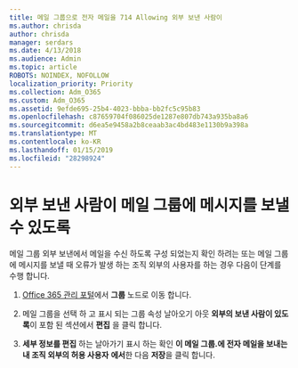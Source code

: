 ```yaml
---
title: 메일 그룹으로 전자 메일을 714 Allowing 외부 보낸 사람이
ms.author: chrisda
author: chrisda
manager: serdars
ms.date: 4/13/2018
ms.audience: Admin
ms.topic: article
ROBOTS: NOINDEX, NOFOLLOW
localization_priority: Priority
ms.collection: Adm_O365
ms.custom: Adm_O365
ms.assetid: 9efde695-25b4-4023-bbba-bb2fc5c95b83
ms.openlocfilehash: c87659704f086025de1287e807db743a935ba8a6
ms.sourcegitcommit: d6ea5e9458a2b8ceaab3ac4bd483e1130b9a398a
ms.translationtype: MT
ms.contentlocale: ko-KR
ms.lasthandoff: 01/15/2019
ms.locfileid: "28298924"
---
```

# <a name="allow-external-senders-to-send-messages-to-distribution-groups"></a>외부 보낸 사람이 메일 그룹에 메시지를 보낼 수 있도록

메일 그룹 외부 보낸에서 메일을 수신 하도록 구성 되었는지 확인 하려는 또는 메일 그룹에 메시지를 보낼 때 오류가 발생 하는 조직 외부의 사용자를 하는 경우 다음이 단계를 수행 합니다.
  
1. [Office 365 관리 포털](https://portal.office.com/adminportal/home#/groups)에서 **그룹** 노드로 이동 합니다.
    
2. 메일 그룹을 선택 하 고 표시 되는 그룹 속성 날아오기 아웃 **외부의 보낸 사람이 있도록**이 포함 된 섹션에서 **편집** 을 클릭 합니다.
    
3. **세부 정보를 편집** 하는 날아가기 표시 하는 확인 **이 메일 그룹.에 전자 메일을 보내는 내 조직 외부의 허용 사용자** **에서**한 다음 **저장**을 클릭 합니다.
    

